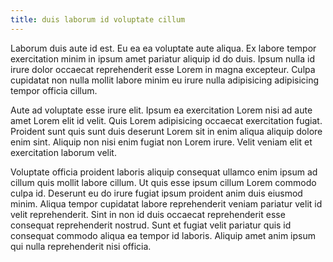 ```yaml
---
title: duis laborum id voluptate cillum
---
```


Laborum duis aute id est. Eu ea ea voluptate aute aliqua. Ex labore tempor exercitation minim in ipsum amet pariatur aliquip id do duis. Ipsum nulla id irure dolor occaecat reprehenderit esse Lorem in magna excepteur. Culpa cupidatat non nulla mollit labore minim eu irure nulla adipisicing adipisicing tempor officia cillum.

Aute ad voluptate esse irure elit. Ipsum ea exercitation Lorem nisi ad aute amet Lorem elit id velit. Quis Lorem adipisicing occaecat exercitation fugiat. Proident sunt quis sunt duis deserunt Lorem sit in enim aliqua aliquip dolore enim sint. Aliquip non nisi enim fugiat non Lorem irure. Velit veniam elit et exercitation laborum velit.

Voluptate officia proident laboris aliquip consequat ullamco enim ipsum ad cillum quis mollit labore cillum. Ut quis esse ipsum cillum Lorem commodo culpa id. Deserunt eu do irure fugiat ipsum proident anim duis eiusmod minim. Aliqua tempor cupidatat labore reprehenderit veniam pariatur velit id velit reprehenderit. Sint in non id duis occaecat reprehenderit esse consequat reprehenderit nostrud. Sunt et fugiat velit pariatur quis id consequat commodo aliqua ea tempor id laboris. Aliquip amet anim ipsum qui nulla reprehenderit nisi officia.